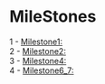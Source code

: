# MileStones

1 - [Milestone1:](/src/Milestones/MilesStone1/) 
<br>
2 - [Milestone2:](/src/Milestones/MilesStone2/) 
<br>
3 - [Milestone4:](/src/Milestones/MilesStone4/) 
<br>
4 - [Milestone6_7:](/src/Milestones/MilesStones6_7/) 
<br>
